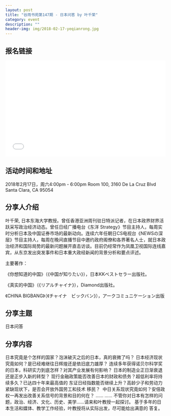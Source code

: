 ```yaml
---
layout: post
title: "谷雨书苑第147期 - 日本问答 by 叶千荣"
category: event
description: ""
header-img: img/2018-02-17-yeqianrong.jpg
---
```


## 报名链接
<div style="width:100%; text-align:left;" ><iframe src="//eventbrite.com/tickets-external?eid=42894774425&ref=etckt" frameborder="0" height="300" width="100%" vspace="0" hspace="0" marginheight="5" marginwidth="5" scrolling="auto" allowtransparency="true"></iframe></div>

## 活动时间和地址
2018年2月17日，周六4:00pm - 6:00pm
Room 100, 3160 De La Cruz Blvd Santa Clara, CA 95054

## 分享人介绍
叶千荣, 日本东海大学教授。曾任香港亚洲周刊驻日特派记者，在日本政界财界活跃采写政治经济动态。曾任日经广播电台《东洋 Strategy》节目主持人，每周实时分析日本及中国证券市场的最新动向。连续六年任朝日CS电视台《NEWSの深层》节目主持人，每周在晚间直播节目中邀约政府阁僚和各界著名人士，就日本政治经济和国际局势的最新问题展开直击访谈。目前仍经常作为凤凰卫视国际连线嘉宾，从东京发出突发事件和日本重大政经新闻的背景分析和要点评述。

主要著作：

《你想知道的中国》（《中国が知りたい》），日本KKベストセラー出版社。

《真实的中国》（《リアルチャイナ》），Diamond出版社。

《CHINA BIGBANG》（《チャイナ　ビックバン》），アークコミュニケーション出版

 


## 分享主题
日本问答


## 分享内容 
日本究竟是个怎样的国家？泡沫破灭之后的日本，真的衰微了吗？
日本经济现状究竟如何？是已经难继往日辉煌还是依旧底力雄厚？
连续多年获得诺贝尔科学奖的日本，科研实力到底怎样？对其产业发展有何影响？
日本的制造业正日渐衰退还是正步入新的转型？
现行金融政策能否改善日本的财政和债务？超低利率将持续多久？已达四十年来最高值的
东证日经指数能否继续上升？高龄少子和劳动力紧缺现状下，是否会开放外国劳工和技术
移民？
 中日关系现状究竟如何？安倍政权一再发出改善关系信号的背景和目的何在？
…… ……
不管你对日本有怎样的问题，政治、经济、文化、历史、美学……请来和叶教授一起探讨。
基于多年的日本生活和媒体、教学工作经验，叶教授将从实际出发，尽可能给出满意的
答复。
